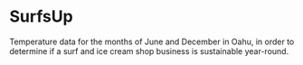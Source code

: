 # SurfsUp
Temperature data for the months of June and December in Oahu, in order to determine if a surf and ice cream shop business is sustainable year-round.
